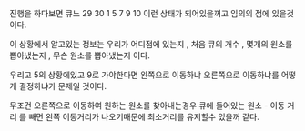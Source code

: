 진행을 하다보면 큐느   29 30 1 5 7 9 10  이런 상태가 되어있을꺼고 임의의 점에 있을것이다. 

이 상황에서 알고있는 정보는 우리가 어디점에 있는지 , 처음 큐의 개수 , 몇개의 원소를 뽑아냈는지 , 무슨 원소를 뽑아냈는지 이다. 

우리고 5의 상황에있고 9로 가야한다면  왼쪽으로 이동하냐 오른쪽으로 이동하냐를 어떻게 결정하냐가 문제일 것이다. 

무조건 오른쪽으로 이동하여 원하는 원소를 찾아내는경우 큐에 들어있는 원소 - 이동 거리 를 빼면 왼쪽 이동거리가 나오기때문에 최소거리를 유지할수 있을꺼 같다. 

